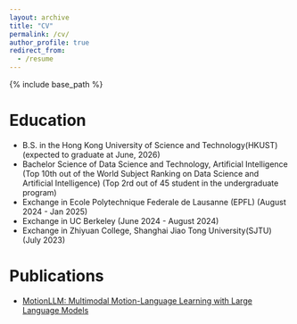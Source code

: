 ```yaml
---
layout: archive
title: "CV"
permalink: /cv/
author_profile: true
redirect_from:
  - /resume
---
```


{% include base_path %}

Education
======
* B.S. in the Hong Kong University of Science and Technology(HKUST) (expected to graduate at June, 2026)
* Bachelor Science of Data Science and Technology, Artificial Intelligence (Top 10th out of the World Subject Ranking on Data Science and Artificial Intelligence) (Top 2rd out of 45 student in the undergraduate program)
* Exchange in Ecole Polytechnique Federale de Lausanne (EPFL) (August 2024 - Jan 2025)
* Exchange in UC Berkeley (June 2024 - August 2024)
* Exchange in Zhiyuan College, Shanghai Jiao Tong University(SJTU) (July 2023)

Publications
======
* [MotionLLM: Multimodal Motion-Language Learning with Large Language Models](https://arxiv.org/abs/2405.17013)

  
